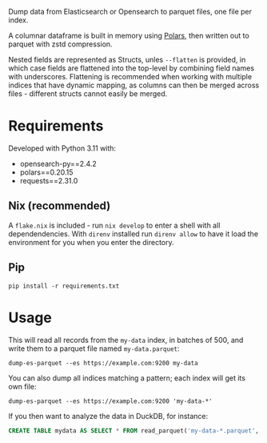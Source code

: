 Dump data from Elasticsearch or Opensearch to parquet files, one file per index. 

A columnar dataframe is built in memory using [Polars](https://docs.pola.rs/), then written out to parquet with zstd compression.

Nested fields are represented as Structs, unles `--flatten` is provided, in which case fields are flattened into the top-level by combining field names with underscores. Flattening is recommended when working with multiple indices that have dynamic mapping, as columns can then be merged across files - different structs cannot easily be merged.

# Requirements

Developed with Python 3.11 with:

- opensearch-py==2.4.2
- polars==0.20.15
- requests==2.31.0

## Nix (recommended)

A `flake.nix` is included - run `nix develop` to enter a shell with all dependendencies. 
With `direnv` installed run `direnv allow` to have it load the environment for you when you enter the directory.

## Pip

    pip install -r requirements.txt

# Usage

This will read all records from the `my-data` index, in batches of 500, and write them to a parquet file named `my-data.parquet`:

    dump-es-parquet --es https://example.com:9200 my-data

You can also dump all indices matching a pattern; each index will get its own file:

    dump-es-parquet --es https://example.com:9200 'my-data-*'

If you then want to analyze the data in DuckDB, for instance:

```sql
CREATE TABLE mydata AS SELECT * FROM read_parquet('my-data-*.parquet', union_by_name=true);
```